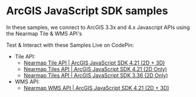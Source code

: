 # ArcGIS JavaScript SDK samples

In these samples, we connect to ArcGIS 3.3x and 4.x Javascript APIs using the Nearmap Tile & WMS API's


Test & Interact with these Samples Live on CodePin:
- Tile API:
  - [Nearmap Tile API | ArcGIS JavaScript SDK 4.21 (2D + 3D)](https://codepen.io/geoffhtaylor3d/pen/PojVvjd)
  - [Nearmap Tiles API | ArcGIS JavaScript SDK 4.21 (2D Only)](https://codepen.io/geoffhtaylor3d/pen/ExvaGqg)
  - [Nearmap Tiles API | ArcGIS JavaScript SDK 3.36 (2D Only)](https://codepen.io/geoffhtaylor3d/pen/MWvYZXM)
- WMS API:
  - [Nearmap WMS API | ArcGIS JavaScript SDK 4.21 (2D + 3D)](https://codepen.io/geoffhtaylor3d/pen/XWgGRGp)

